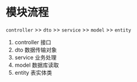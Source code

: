 # 模块流程



`controller` >> `dto` >> `service` >> `model` >> `entity`

1. controller 接口
2. dto 数据传输对象  
3. service 业务处理
4. model 数据库读取
5. entity 表实体类